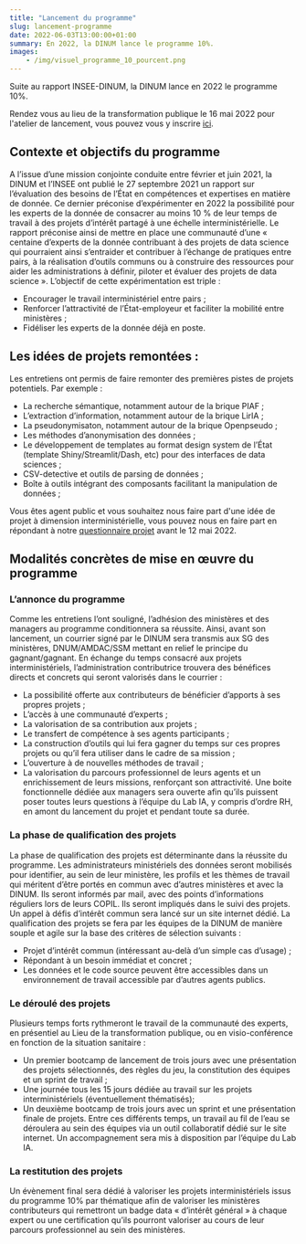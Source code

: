 ```yaml
---
title: "Lancement du programme"
slug: lancement-programme
date: 2022-06-03T13:00:00+01:00
summary: En 2022, la DINUM lance le programme 10%.
images: 
    - /img/visuel_programme_10_pourcent.png
---
```


Suite au rapport INSEE-DINUM, la DINUM lance en 2022 le programme 10%.

Rendez vous au lieu de la transformation publique le 16 mai 2022 pour l'atelier de lancement, vous pouvez vous y inscrire [ici](https://www.eventbrite.fr/e/billets-atelier-dideation-du-programme-10-308699397207).

## Contexte et objectifs du programme 
A l’issue d’une mission conjointe conduite entre février et juin 2021, la DINUM et l’INSEE ont publié le 27 septembre 2021 un rapport sur l’évaluation des besoins de l’État en compétences et expertises en matière de donnée. Ce dernier préconise d’expérimenter en 2022 la possibilité pour les experts de la donnée de consacrer au moins 10 % de leur temps de travail à des projets d’intérêt partagé à une échelle interministérielle.
Le rapport préconise ainsi de mettre en place une communauté d’une « centaine d’experts de la donnée contribuant à des projets de data science qui pourraient ainsi s’entraider et contribuer à l’échange de pratiques entre pairs, à la réalisation d’outils communs ou à construire des ressources pour aider les administrations à définir, piloter et évaluer des projets de data science ».
L’objectif de cette expérimentation est triple : 
* Encourager le travail interministériel entre pairs ;
* Renforcer l’attractivité de l’État-employeur et faciliter la mobilité entre ministères ;
* Fidéliser les experts de la donnée déjà en poste.




## Les idées de projets remontées :

Les entretiens ont permis de faire remonter des premières pistes de projets potentiels. Par exemple :
* La recherche sémantique, notamment autour de la brique PIAF ;
* L’extraction d’information, notamment autour de la brique LirIA ;
* La pseudonymisaton, notamment autour de la brique Openpseudo ;
* Les méthodes d’anonymisation des données ;
* Le développement de templates au format design system de l’État (template Shiny/Streamlit/Dash, etc) pour des interfaces de data sciences ;
* CSV-detective et outils de parsing de données ; 
* Boîte à outils intégrant des composants facilitant la manipulation de données ;

Vous êtes agent public et vous souhaitez nous faire part d'une idée de projet à dimension interministérielle, vous pouvez nous en faire part en répondant à notre [questionnaire projet](https://framaforms.org/appel-a-idees-de-projets-programme-10-pourcent-1648137237) avant le 12 mai 2022. 

## Modalités concrètes de mise en œuvre du programme

### L’annonce du programme 
Comme les entretiens l’ont souligné, l’adhésion des ministères et des managers au programme conditionnera sa réussite. Ainsi, avant son lancement, un courrier signé par le DINUM sera transmis aux SG des ministères, DNUM/AMDAC/SSM mettant en relief le principe du gagnant/gagnant. En échange du temps consacré aux projets interministériels, l’administration contributrice trouvera des bénéfices directs et concrets qui seront valorisés dans le courrier :
* La possibilité offerte aux contributeurs de bénéficier d’apports à ses propres projets ;
* L’accès à une communauté d’experts ;
* La valorisation de sa contribution aux projets ;
* Le transfert de compétence à ses agents participants ;
* La construction d’outils qui lui fera gagner du temps sur ces propres projets ou qu’il fera utiliser dans le cadre de sa mission ;
* L’ouverture à de nouvelles méthodes de travail ;
* La valorisation du parcours professionnel de leurs agents et un enrichissement de leurs missions, renforçant son attractivité.
Une boite fonctionnelle dédiée aux managers sera ouverte afin qu’ils puissent poser toutes leurs questions à l’équipe du Lab IA, y compris d’ordre RH, en amont du lancement du projet et pendant toute sa durée. 

### La phase de qualification des projets  
La phase de qualification des projets est déterminante dans la réussite du programme.
Les administrateurs ministériels des données seront mobilisés pour identifier, au sein de leur ministère, les profils et les thèmes de travail qui méritent d’être portés en commun avec d’autres ministères et avec la DINUM. Ils seront informés par mail, avec des points d’informations réguliers lors de leurs COPIL. Ils seront impliqués dans le suivi des projets. 
Un appel à défis d’intérêt commun sera lancé sur un site internet dédié.
La qualification des projets se fera par les équipes de la DINUM de manière souple et agile sur la base des critères de sélection suivants :
* Projet d’intérêt commun (intéressant au-delà d’un simple cas d’usage) ;
* Répondant à un besoin immédiat et concret ;
* Les données et le code source peuvent être accessibles dans un environnement de travail accessible par d’autres agents publics.

### Le déroulé des projets
Plusieurs temps forts rythmeront le travail de la communauté des experts, en présentiel au Lieu de la transformation publique, ou en visio-conférence en fonction de la situation sanitaire :
* Un premier bootcamp de lancement de trois jours avec une présentation des projets sélectionnés, des règles du jeu, la constitution des équipes et un sprint de travail ; 
* Une journée tous les 15 jours dédiée au travail sur les projets interministériels (éventuellement thématisés);
* Un deuxième bootcamp de trois jours avec un sprint et une présentation finale de projets.
Entre ces différents temps, un travail au fil de l’eau se déroulera au sein des équipes via un outil collaboratif dédié sur le site internet. Un accompagnement sera mis à disposition par l’équipe du Lab IA. 

### La restitution des projets
Un évènement final sera dédié à valoriser les projets interministériels issus du programme 10% par thématique afin de valoriser les ministères contributeurs  qui remettront un badge data « d’intérêt général » à chaque expert ou une certification qu’ils pourront valoriser au cours de leur parcours professionnel au sein des ministères. 

